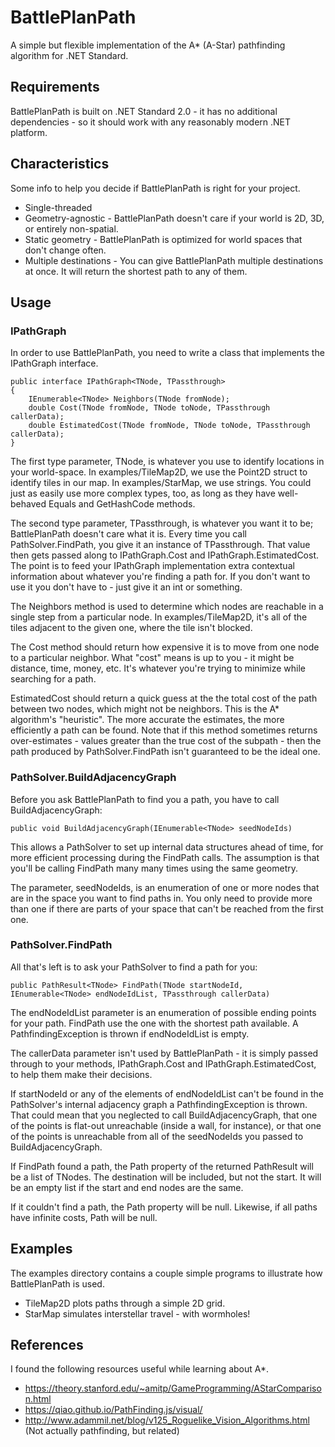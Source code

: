 # BattlePlanPath
A simple but flexible implementation of the A* (A-Star) pathfinding algorithm for  .NET Standard.

## Requirements

BattlePlanPath is built on .NET Standard 2.0 - it has no additional dependencies - so it should work with any reasonably modern .NET platform.


## Characteristics

Some info to help you decide if BattlePlanPath is right for your project.

* Single-threaded
* Geometry-agnostic - BattlePlanPath doesn't care if your world is 2D, 3D, or entirely non-spatial.
* Static geometry - BattlePlanPath is optimized for world spaces that don't change often.
* Multiple destinations - You can give BattlePlanPath multiple destinations at once.  It will return the shortest path to any of them.


## Usage

### IPathGraph

In order to use BattlePlanPath, you need to write a class that implements the IPathGraph interface.

    public interface IPathGraph<TNode, TPassthrough>
    {
        IEnumerable<TNode> Neighbors(TNode fromNode);
        double Cost(TNode fromNode, TNode toNode, TPassthrough callerData);
        double EstimatedCost(TNode fromNode, TNode toNode, TPassthrough callerData);
    }

The first type parameter, TNode, is whatever you use to identify locations in your world-space.  In examples/TileMap2D, we use the Point2D struct to identify tiles in our map.  In examples/StarMap, we use strings.  You could just as easily use more complex types, too, as long as they have well-behaved Equals and GetHashCode methods.

The second type parameter, TPassthrough, is whatever you want it to be; BattlePlanPath doesn't care what it is.  Every time you call PathSolver.FindPath, you give it an instance of TPassthrough.  That value then gets passed along to IPathGraph.Cost and IPathGraph.EstimatedCost.  The point is to feed your IPathGraph implementation extra contextual information about whatever you're finding a path for.  If you don't want to use it you don't have to - just give it an int or something.

The Neighbors method is used to determine which nodes are reachable in a single step from a particular node.  In examples/TileMap2D, it's all of the tiles adjacent to the given one, where the tile isn't blocked.

The Cost method should return how expensive it is to move from one node to a particular neighbor.  What "cost" means is up to you - it might be distance, time, money, etc.  It's whatever you're trying to minimize while searching for a path.

EstimatedCost should return a quick guess at the the total cost of the path between two nodes, which might not be neighbors.  This is the A* algorithm's "heuristic".  The more accurate the estimates, the more efficiently a path can be found.  Note that if this method sometimes returns over-estimates - values greater than the true cost of the subpath - then the path produced by PathSolver.FindPath isn't guaranteed to be the ideal one.


### PathSolver.BuildAdjacencyGraph

Before you ask BattlePlanPath to find you a path, you have to call BuildAdjacencyGraph:

    public void BuildAdjacencyGraph(IEnumerable<TNode> seedNodeIds)

This allows a PathSolver to set up internal data structures ahead of time, for more efficient processing during the FindPath calls.  The assumption is that you'll be calling FindPath many many times using the same geometry.

The parameter, seedNodeIds, is an enumeration of one or more nodes that are in the space you want to find paths in.  You only need to provide more than one if there are parts of your space that can't be reached from the first one.


### PathSolver.FindPath

All that's left is to ask your PathSolver to find a path for you:

    public PathResult<TNode> FindPath(TNode startNodeId, IEnumerable<TNode> endNodeIdList, TPassthrough callerData)

The endNodeIdList parameter is an enumeration of possible ending points for your path.  FindPath use the one with the shortest path available.  A PathfindingException is thrown if endNodeIdList is empty.

The callerData parameter isn't used by BattlePlanPath - it is simply passed through to your methods, IPathGraph.Cost and IPathGraph.EstimatedCost, to help them make their decisions.

If startNodeId or any of the elements of endNodeIdList can't be found in the PathSolver's internal adjacency graph a PathfindingException is thrown.  That could mean that you neglected to call BuildAdjacencyGraph, that one of the points is flat-out unreachable (inside a wall, for instance), or that one of the points is unreachable from all of the seedNodeIds you passed to BuildAdjacencyGraph.

If FindPath found a path, the Path property of the returned PathResult will be a list of TNodes.  The destination will be included, but not the start.  It will be an empty list if the start and end nodes are the same.

If it couldn't find a path, the Path property will be null.  Likewise, if all paths have infinite costs, Path will be null.


## Examples

The examples directory contains a couple simple programs to illustrate how BattlePlanPath is used.

* TileMap2D plots paths through a simple 2D grid.
* StarMap simulates interstellar travel - with wormholes!


## References

I found the following resources useful while learning about A*.

* https://theory.stanford.edu/~amitp/GameProgramming/AStarComparison.html
* https://qiao.github.io/PathFinding.js/visual/
* http://www.adammil.net/blog/v125_Roguelike_Vision_Algorithms.html (Not actually pathfinding, but related)

